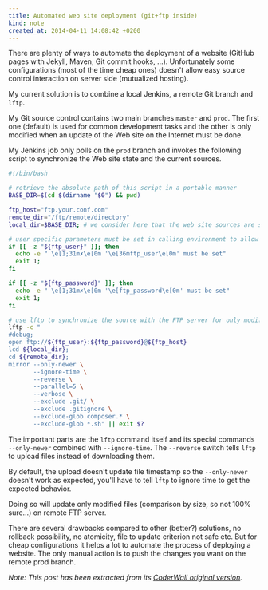 ```yaml
---
title: Automated web site deployment (git+ftp inside)
kind: note
created_at: 2014-04-11 14:08:42 +0200
---
```


There are plenty of ways to automate the deployment of a website (GitHub pages with Jekyll, Maven, Git commit hooks, …). Unfortunately some configurations (most of the time cheap ones) doesn't allow easy source control interaction on server side (mutualized hosting).

My current solution is to combine a local Jenkins, a remote Git branch and `lftp`.

My Git source control contains two main branches `master` and `prod`. The first one (default) is used for common development tasks and the other is only modified when an update of the Web site on the Internet must be done.

My Jenkins job only polls on the `prod` branch and invokes the following script to synchronize the Web site state and the current sources.

``` bash
#!/bin/bash

# retrieve the absolute path of this script in a portable manner
BASE_DIR=$(cd $(dirname "$0") && pwd)

ftp_host="ftp.your.conf.com"
remote_dir="/ftp/remote/directory"
local_dir=$BASE_DIR; # we consider here that the web site sources are sibling of this script

# user specific parameters must be set in calling environment to allow several ftp users to use it and to avoid password storage
if [[ -z "${ftp_user}" ]]; then
  echo -e " \e[1;31m✗\e[0m '\e[36mftp_user\e[0m' must be set"
  exit 1;
fi

if [[ -z "${ftp_password}" ]]; then
  echo -e " \e[1;31m✗\e[0m '\e[ftp_password\e[0m' must be set"
  exit 1;
fi

# use lftp to synchronize the source with the FTP server for only modified files.
lftp -c "
#debug;
open ftp://${ftp_user}:${ftp_password}@${ftp_host}
lcd ${local_dir};
cd ${remote_dir};
mirror --only-newer \
       --ignore-time \
       --reverse \
       --parallel=5 \
       --verbose \
       --exclude .git/ \
       --exclude .gitignore \
       --exclude-glob composer.* \
       --exclude-glob *.sh" || exit $?

```

The important parts are the `lftp` command itself and its special commands `--only-newer` combined with `--ignore-time`. The `--reverse` switch tells `lftp` to upload files instead of downloading them.

By default, the upload doesn't update file timestamp so the `--only-newer` doesn't work as expected, you'll have to tell `lftp` to ignore time to get the expected behavior.

Doing so will update only modified files (comparison by size, so not 100% sure…) on remote FTP server.

There are several drawbacks compared to other (better?) solutions, no rollback possibility, no atomicity, file to update criterion not safe etc. But for cheap configurations it helps a lot to automate the process of deploying a website. The only manual action is to push the changes you want on the remote prod branch.

_Note: This post has been extracted from its [CoderWall original version](https://coderwall.com/p/zqs1nw)._
